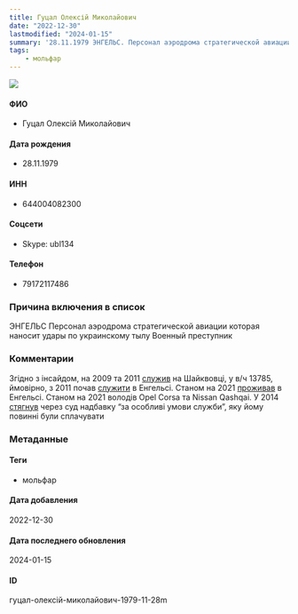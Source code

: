 ```yaml
---
title: Гуцал Олексій Миколайович
date: "2022-12-30"
lastmodified: "2024-01-15"
summary: '28.11.1979 ЭНГЕЛЬС. Персонал аэродрома стратегической авиации которая наносит удары по украинскому тылу. Военный преступник.'
tags: 
    - мольфар
---
```

<!--# pp1-->
<!--## Фигурант-->
<!--### Личные данные-->
<!--#### Фото-->
![](https://molfar.com/images/optimized/person-placeholder.jpg)
#### ФИО
- Гуцал Олексій Миколайович
#### Дата рождения
- 28.11.1979
#### ИНН
- 644004082300
#### Соцсети
- Skype: ubl134
#### Телефон
- 79172117486
### Причина включения в список
ЭНГЕЛЬС
Персонал аэродрома стратегической авиации которая наносит удары по украинскому тылу
Военный преступник
### Комментарии
Згідно з інсайдом, на 2009 та 2011 [служив](https://drive.google.com/uc?id=1vas8uXT8dOU-4-uZsfbep7fl3RnxhO8b) на Шайквовці, у в/ч 13785, ймовірно, з 2011 почав [служити](https://drive.google.com/uc?id=1YZH8dpuwwmJQcv-DT4nqw6dVZ2w0aGYd) в Енгельсі. Станом на 2021 [проживав](https://drive.google.com/uc?id=1hdNU1fo1UAxJ8ahn763oe31f-QboJCD4) в Енгельсі. Станом на 2021 володів Opel Corsa та Nissan Qashqai. У 2014 [стягнув](https://saratovgvs--sar.sudrf.ru/modules.php?name=sud_delo&srv_num=1&name_op=case&case_id=170909439&case_uid=00bd0164-bf3b-4cdb-b81a-c92f681b680f&delo_id=1540005) через суд надбавку “за особливі умови служби”, яку йому повинні були сплачувати
### Метаданные
#### Теги
- мольфар
#### Дата добавления
2022-12-30
#### Дата последнего обновления
2024-01-15
#### ID
гуцал-олексій-миколайович-1979-11-28m
<!--## END;-->
